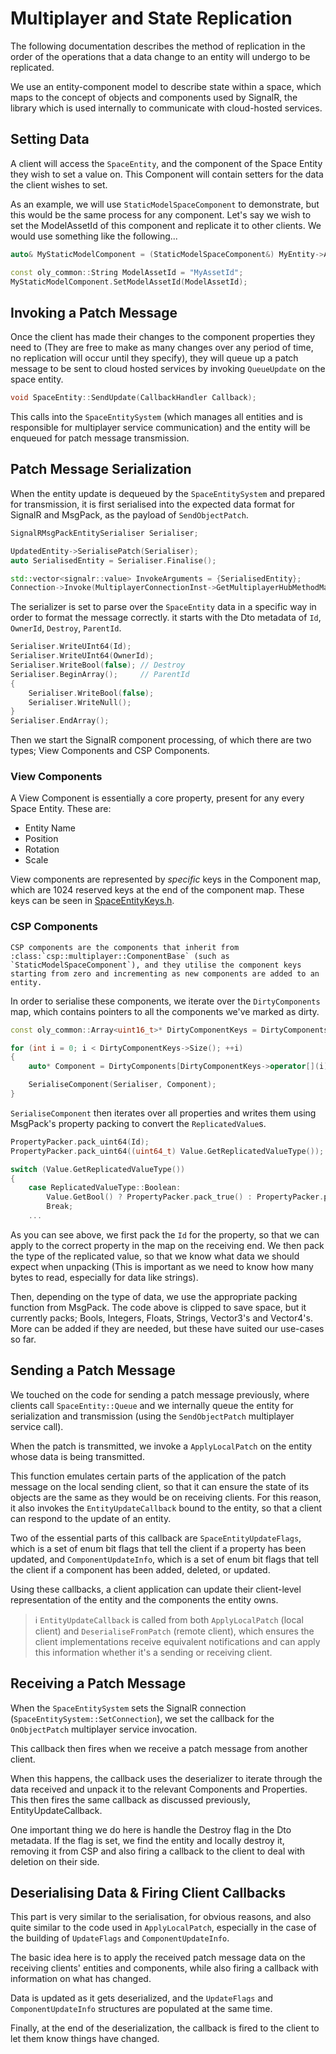 # Multiplayer and State Replication

The following documentation describes the method of replication in the order of the operations that a data change to an entity will undergo to be replicated.

We use an entity-component model to describe state within a space, which maps to the concept of objects and components used by SignalR, the library which is used internally to communicate with cloud-hosted services.

## Setting Data
A client will access the `SpaceEntity`, and the component of the Space Entity they wish to set a value on. This Component will contain setters for the data the client wishes to set.

As an example, we will use `StaticModelSpaceComponent` to demonstrate, but this would be the same process for any component. Let's say we wish to set the ModelAssetId of this component and replicate it to other clients. We would use something like the following...

```c++
auto& MyStaticModelComponent = (StaticModelSpaceComponent&) MyEntity->AddComponent(ComponentType::StaticModel);

const oly_common::String ModelAssetId = "MyAssetId";
MyStaticModelComponent.SetModelAssetId(ModelAssetId);
```

## Invoking a Patch Message

Once the client has made their changes to the component properties they need to (They are free to make as many changes over any period of time, no replication will occur until they specify), they will queue up a patch message to be sent to cloud hosted services by invoking `QueueUpdate` on the space entity.

```c++
void SpaceEntity::SendUpdate(CallbackHandler Callback);
```

This calls into the `SpaceEntitySystem` (which manages all entities and is responsible for multiplayer service communication) and the entity will be enqueued for patch message transmission.

## Patch Message Serialization

When the entity update is dequeued by the `SpaceEntitySystem` and prepared for transmission, it is first serialised into the expected data format for SignalR and MsgPack, as the payload of `SendObjectPatch`.

```c++
SignalRMsgPackEntitySerialiser Serialiser;

UpdatedEntity->SerialisePatch(Serialiser);
auto SerialisedEntity = Serialiser.Finalise();

std::vector<signalr::value> InvokeArguments = {SerialisedEntity};
Connection->Invoke(MultiplayerConnectionInst->GetMultiplayerHubMethodMap().Get(MultiplayerHubMethod::SEND_OBJECT_PATCH), InvokeArguments, LocalCallback);
```

The serializer is set to parse over the `SpaceEntity` data in a specific way in order to format the message correctly. it starts with the Dto metadata of `Id`, `OwnerId`, `Destroy`, `ParentId`.

```c++
Serialiser.WriteUInt64(Id);
Serialiser.WriteUInt64(OwnerId);
Serialiser.WriteBool(false); // Destroy
Serialiser.BeginArray();	 // ParentId
{
	Serialiser.WriteBool(false);
	Serialiser.WriteNull();
}
Serialiser.EndArray();
```

Then we start the SignalR component processing, of which there are two types; View Components and CSP Components.

### View Components

A View Component is essentially a core property, present for any every Space Entity. These are:

* Entity Name
* Position
* Rotation
* Scale

 View components are represented by _specific_ keys in the Component map, which are 1024 reserved keys at the end of the component map. These keys can be seen in [SpaceEntityKeys.h](https://github.com/magnopus-opensource/connected-spaces-platform/blob/main/Library/src/Multiplayer/SpaceEntityKeys.h).

### CSP Components

```eval_rst
CSP components are the components that inherit from :class:`csp::multiplayer::ComponentBase` (such as `StaticModelSpaceComponent`), and they utilise the component keys starting from zero and incrementing as new components are added to an entity.
```

In order to serialise these components, we iterate over the `DirtyComponents` map, which contains pointers to all the components we've marked as dirty.

```c++
const oly_common::Array<uint16_t>* DirtyComponentKeys = DirtyComponents.Keys();

for (int i = 0; i < DirtyComponentKeys->Size(); ++i)
{
    auto* Component = DirtyComponents[DirtyComponentKeys->operator[](i)].Component;

    SerialiseComponent(Serialiser, Component);
}
```

`SerialiseComponent` then iterates over all properties and writes them using MsgPack's property packing to convert the `ReplicatedValue`s.

```c++
PropertyPacker.pack_uint64(Id);
PropertyPacker.pack_uint64((uint64_t) Value.GetReplicatedValueType());

switch (Value.GetReplicatedValueType())
{
	case ReplicatedValueType::Boolean:
		Value.GetBool() ? PropertyPacker.pack_true() : PropertyPacker.pack_false();
		Break;
	...
```

As you can see above, we first pack the `Id` for the property, so that we can apply to the correct property in the map on the receiving end. We then pack the type of the replicated value, so that we know what data we should expect when unpacking (This is important as we need to know how many bytes to read, especially for data like strings).

Then, depending on the type of data, we use the appropriate packing function from MsgPack. The code above is clipped to save space, but it currently packs; Bools, Integers, Floats, Strings, Vector3's and Vector4's. More can be added if they are needed, but these have suited our use-cases so far.




## Sending a Patch Message
We touched on the code for sending a patch message previously, where clients call `SpaceEntity::Queue` and we internally queue the entity for serialization and transmission (using the `SendObjectPatch` multiplayer service call).

When the patch is transmitted, we invoke a `ApplyLocalPatch` on the entity whose data is being transmitted. 

This function emulates certain parts of the application of the patch message on the local sending client, so that it can ensure the state of its objects are the same as they would be on receiving clients. For this reason, it also invokes the `EntityUpdateCallback` bound to the entity, so that a client can respond to the update of an entity.

Two of the essential parts of this callback are `SpaceEntityUpdateFlags`, which is a set of enum bit flags that tell the client if a property has been updated, and `ComponentUpdateInfo`, which is a set of enum bit flags that tell the client if a component has been added, deleted, or updated.

Using these callbacks, a client application can update their client-level representation of the entity and the components the entity owns.

> ℹ️ `EntityUpdateCallback` is called from both `ApplyLocalPatch` (local client) and `DeserialiseFromPatch` (remote client), which ensures the client implementations receive equivalent notifications and can apply this information whether it's a sending or receiving client.

## Receiving a Patch Message

When the `SpaceEntitySystem` sets the SignalR connection (`SpaceEntitySystem::SetConnection`), we set the callback for the `OnObjectPatch` multiplayer service invocation.

This callback then fires when we receive a patch message from another client.

When this happens, the callback uses the deserializer to iterate through the data received and unpack it to the relevant Components and Properties. This then fires the same callback as discussed previously, EntityUpdateCallback.

One important thing we do here is handle the Destroy flag in the Dto metadata. If the flag is set, we find the entity and locally destroy it, removing it from CSP and also firing a callback to the client to deal with deletion on their side.

## Deserialising Data & Firing Client Callbacks

This part is very similar to the serialisation, for obvious reasons, and also quite similar to the code used in `ApplyLocalPatch`, especially in the case of the building of `UpdateFlags` and `ComponentUpdateInfo`.

The basic idea here is to apply the received patch message data on the receiving clients' entities and components, while also firing a callback with information on what has changed.

Data is updated as it gets deserialized, and the `UpdateFlags` and `ComponentUpdateInfo` structures are populated at the same time.

Finally, at the end of the deserialization, the callback is fired to the client to let them know things have changed.
